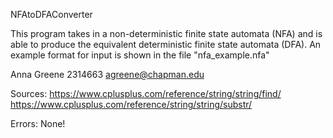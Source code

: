 NFAtoDFAConverter

This program takes in a non-deterministic finite state automata (NFA) and is able to produce the equivalent deterministic finite state automata (DFA).
An example format for input is shown in the file "nfa_example.nfa"

Anna Greene
2314663
agreene@chapman.edu

Sources:
https://www.cplusplus.com/reference/string/string/find/
https://www.cplusplus.com/reference/string/string/substr/

Errors:
None!
